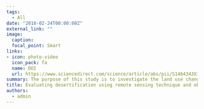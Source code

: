 ```yaml
---
tags:
  - All
date: "2018-02-24T00:00:00Z"
external_link: ""
image:
  caption: 
  focal_point: Smart
links:
- icon: photo-video
  icon_pack: fa
  name: DOI
  url: https://www.sciencedirect.com/science/article/abs/pii/S1464343X18301109
summary: The purpose of this study is to investigate the land use change trends in Yazd-Ardakan plain using remote sensing method from 1986 to 2016 and Landsat satellite images and emphasizing the object-oriented classification method. In this research, Landsat satellite images for 1986, Landsat for 1999 and 2010, and Landsat 8 for 2016 were used. 
title: Evaluating desertification using remote sensing technique and object-oriented classification algorithm in the Iranian central desert
authors: 
  - admin
---
```

